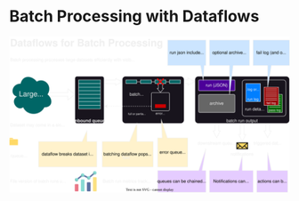 # Batch Processing with Dataflows


![Design for batch processing dataflows](./dataflow_batching_design_v1.drawio.svg)

